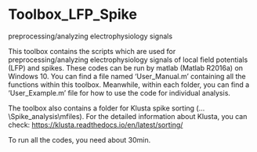 # Toolbox_LFP_Spike
preprocessing/analyzing electrophysiology signals

This toolbox contains the scripts which are used for preprocessing/analyzing electrophysiology signals of local field potentials (LFP) and spikes. These codes can be run by matlab (Matlab R2016a) on Windows 10. You can find a file named ‘User_Manual.m’ containing all the functions within this toolbox. Meanwhile, within each folder, you can find a ‘User_Example.m’ file for how to use the code for individual analysis. 

The toolbox also contains a folder for Klusta spike sorting (…\Spike_analysis\mfiles). For the detailed information about Klusta, you can check: https://klusta.readthedocs.io/en/latest/sorting/

To run all the codes, you need about 30min. 

